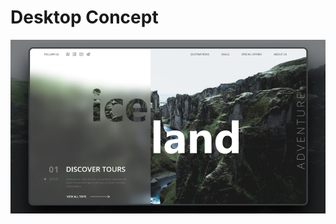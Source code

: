 # Desktop Concept

<p align="center">
    <img align="center" src="https://github.com/HeaTTheatR/KivyMD-data/raw/master/gallery/desktop-concept.png"/>
</p>